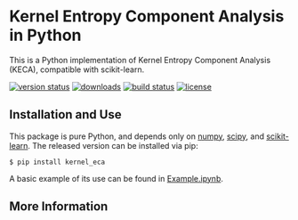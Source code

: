 # Kernel Entropy Component Analysis in Python

This is a Python implementation of Kernel Entropy Component Analysis (KECA), compatible with scikit-learn.

[![version status](http://img.shields.io/pypi/v/kernel_eca.svg?style=flat)](https://pypi.python.org/pypi/kernel_eca)
[![downloads](http://img.shields.io/pypi/dm/kernel_eca.svg?style=flat)](https://pypi.python.org/pypi/kernel_eca)
[![build status](http://img.shields.io/travis/jakevdp/lpproj/master.svg?style=flat)](https://travis-ci.org/jakevdp/kernel_eca)
[![license](http://img.shields.io/badge/license-BSD-blue.svg?style=flat)](https://github.com/tsterbak/kernel_eca/blob/master/LICENSE)

## Installation and Use

This package is pure Python, and depends only on [numpy](http://numpy.org/), [scipy](http://scipy.org/), and [scikit-learn](http://scikit-learn.org/).
The released version can be installed via pip:

    $ pip install kernel_eca

A basic example of its use can be found in [Example.ipynb](Example.ipynb).

## More Information
